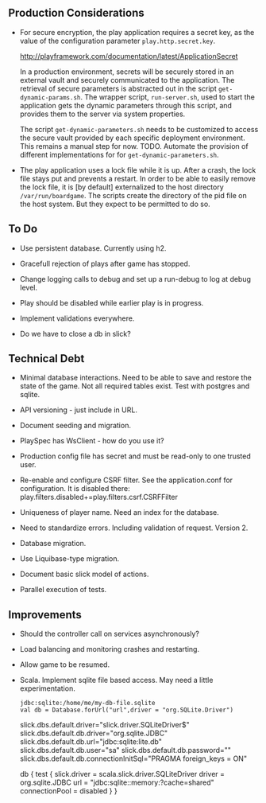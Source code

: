 
## Production Considerations

- For secure encryption, the play application requires a secret key, as the 
  value of the configuration parameter `play.http.secret.key`. 

    http://playframework.com/documentation/latest/ApplicationSecret

  In a production environment, secrets will be securely stored in an
  external vault and securely communicated to the application. 
  The retrieval of secure parameters is abstracted out in the script
  `get-dynamic-params.sh`. The wrapper script, `run-server.sh`, used 
  to start the application gets the dynamic parameters through this
  script, and provides them to the server via system properties.

  The script `get-dynamic-parameters.sh` needs to be customized to 
  access the secure vault provided by each specific deployment 
  environment. This remains a manual step for now. TODO. Automate
  the provision of different implementations for for
  `get-dynamic-parameters.sh`.

- The play application uses a lock file while it is up.
  After a crash, the lock file stays put and prevents a restart.
  In order to be able to easily remove the lock file, it is [by default]
  externalized to the host directory `/var/run/boardgame`. The scripts
  create the directory of the pid file on the host system. But they expect
  to be permitted to do so.

## To Do

- Use persistent database. Currently using h2.

- Gracefull rejection of plays after game has stopped.

- Change logging calls to debug and set up a run-debug to
  log at debug level.

- Play should be disabled while earlier play is in progress.

- Implement validations everywhere. 

- Do we have to close a db in slick?

## Technical Debt

- Minimal database interactions. Need to be able to save and restore
  the state of the game. Not all required tables exist. Test with 
  postgres and sqlite.

- API versioning - just include in URL.

- Document seeding and migration.

- PlaySpec has WsClient - how do you use it?

- Production config file has secret and must be read-only to 
  one trusted user.

- Re-enable and configure CSRF filter. See the application.conf for configuration.
  It is disabled there: play.filters.disabled+=play.filters.csrf.CSRFFilter

- Uniqueness of player name. Need an index for the database.

- Need to standardize errors. Including validation of request. Version 2.

- Database migration. 

- Use Liquibase-type migration.

- Document basic slick model of actions.

- Parallel execution of tests. 

## Improvements

- Should the controller call on services asynchronously? 

- Load balancing and monitoring crashes and restarting.

- Allow game to be resumed.

- Scala. Implement sqlite file based access. May need a little experimentation.

      jdbc:sqlite:/home/me/my-db-file.sqlite
      val db = Database.forUrl("url",driver = "org.SQLite.Driver")

    slick.dbs.default.driver="slick.driver.SQLiteDriver$"
    slick.dbs.default.db.driver="org.sqlite.JDBC"
    slick.dbs.default.db.url="jdbc:sqlite:lite.db"
    slick.dbs.default.db.user="sa"
    slick.dbs.default.db.password=""
    slick.dbs.default.db.connectionInitSql="PRAGMA foreign_keys = ON"

    db {
        test {
            slick.driver = scala.slick.driver.SQLiteDriver
            driver = org.sqlite.JDBC
            url = "jdbc:sqlite::memory:?cache=shared"
           connectionPool = disabled
       }
    }

